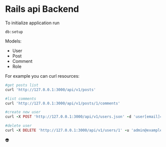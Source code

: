 # Rails api Backend

To initialize application run
```
db:setup
```

Models:

 * User
 * Post
 * Comment
 * Role

For example you can curl resources:
```ruby
#get posts list
curl 'http://127.0.0.1:3000/api/v1/posts'

#list comments
curl 'http://127.0.0.1:3000/api/v1/posts/1/comments'

#create new user
curl -X POST 'http://127.0.0.1:3000/api/v1/users.json' -d 'user[email]=test@test.com&user[password]=qwerty123&password_confirmation=qwerty123&user[firstname]=John&user[lastname]=Snow'

#delete user
curl -X DELETE 'http://127.0.0.1:3000/api/v1/users/1' -u 'admin@example.com:qwerty123'
```
:alien:

